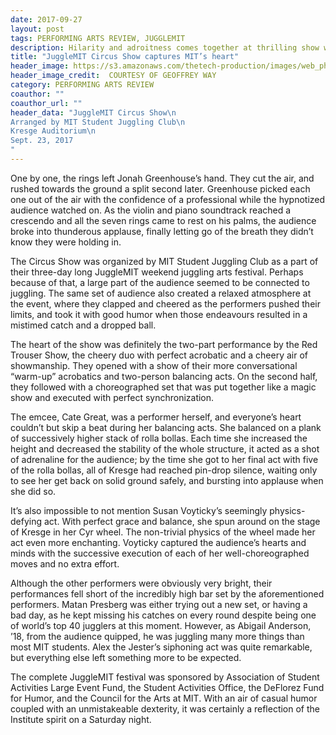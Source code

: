 ```yaml
---
date: 2017-09-27
layout: post
tags: PERFORMING ARTS REVIEW, JUGGLEMIT
description: Hilarity and adroitness comes together at thrilling show with a relaxed attitude
title: "JuggleMIT Circus Show captures MIT’s heart"
header_image: https://s3.amazonaws.com/thetech-production/images/web_photos/web/8255_RedTrouser.jpg?1506643981
header_image_credit:  COURTESY OF GEOFFREY WAY 
category: PERFORMING ARTS REVIEW
coauthor: ""
coauthor_url: ""
header_data: "JuggleMIT Circus Show\n
Arranged by MIT Student Juggling Club\n
Kresge Auditorium\n
Sept. 23, 2017
"
---
```


One by one, the rings left Jonah Greenhouse’s hand. They cut the air, and rushed towards the ground a split second later. Greenhouse picked each one out of the air with the confidence of a professional while the hypnotized audience watched on.<!--break--> As the violin and piano soundtrack reached a crescendo and all the seven rings came to rest on his palms, the audience broke into thunderous applause, finally letting go of the breath they didn’t know they were holding in.

The Circus Show was organized by MIT Student Juggling Club as a part of their three-day long JuggleMIT weekend juggling arts festival. Perhaps because of that, a large part of the audience seemed to be connected to juggling. The same set of audience also created a relaxed atmosphere at the event, where they clapped and cheered as the performers pushed their limits, and took it with good humor when those endeavours resulted in a mistimed catch and a dropped ball.

The heart of the show was definitely the two-part performance by the Red Trouser Show, the cheery duo with perfect acrobatic and a cheery air of showmanship. They opened with a show of their more conversational “warm-up” acrobatics and two-person balancing acts. On the second half, they followed with a choreographed set that was put together like a magic show and executed with perfect synchronization.

The emcee, Cate Great, was a performer herself, and everyone’s heart couldn’t but skip a beat during her balancing acts. She balanced on a plank of successively higher stack of rolla bollas. Each time she increased the height and decreased the stability of the whole structure, it acted as a shot of adrenaline for the audience; by the time she got to her final act with five of the rolla bollas, all of Kresge had reached pin-drop silence, waiting only to see her get back on solid ground safely, and bursting into applause when she did so.

It’s also impossible to not mention Susan Voyticky’s seemingly physics-defying act. With perfect grace and balance, she spun around on the stage of Kresge in her Cyr wheel. The non-trivial physics of the wheel made her act even more enchanting. Voyticky captured the audience’s hearts and minds with the successive execution of each of her well-choreographed moves and no extra effort.

Although the other performers were obviously very bright, their performances fell short of the incredibly high bar set by the aforementioned performers. Matan Presberg was either trying out a new set, or having a bad day, as he kept missing his catches on every round despite being one of world’s top 40 jugglers at this moment. However, as Abigail Anderson, ’18, from the audience quipped, he was juggling many more things than most MIT students. Alex the Jester’s siphoning act was quite remarkable, but everything else left something more to be expected.

The complete JuggleMIT festival was sponsored by Association of Student Activities Large Event Fund, the Student Activities Office, the DeFlorez Fund for Humor, and the Council for the Arts at MIT. With an air of casual humor coupled with an unmistakeable dexterity, it was certainly a reflection of the Institute spirit on a Saturday night.